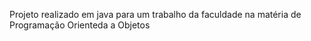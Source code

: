 Projeto realizado em java para um trabalho da faculdade na matéria de Programação Orienteda a Objetos


